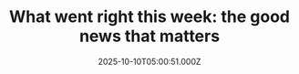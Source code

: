 ---
title: "What went right this week: the good news that matters"
date: 2025-10-10T05:00:51.000Z
category: Human Kindness
externalLink: "https://www.positive.news/environment/good-news-stories-from-week-41-of-2025/"
image: ""
excerpt: "Israel and Hamas agreed a ceasefire deal, renewables overtook coal, and the ‘European green capital’ was revealed, plus more The post What went right this week: the good news that matters appeared first on Positive News.…"
---